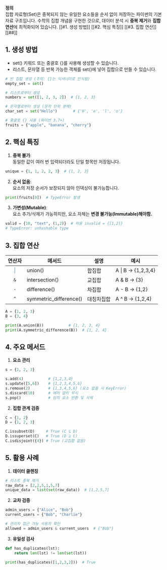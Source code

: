 **정의**  
집합 자료형(Set)은 중복되지 않는 유일한 요소들을 순서 없이 저장하는 파이썬의 기본 자료 구조입니다. 
수학의 집합 개념을 구현한 것으로, 데이터 분석 시 **중복 제거**와 **집합 연산**에 최적화되어 있습니다.
[[#1. 생성 방법]]
[[#2. 핵심 특징]]
[[#3. 집합 연산]]
[[##]]
## 1. 생성 방법
- set() 키워드 또는 중괄호 {}를 사용해 생성할 수 있습니다.
- 리스트, 문자열 등 반복 가능한 객체를 set()에 넣어 집합으로 만들 수 있습니다.
```python
# 빈 집합 생성 (주의: {}는 딕셔너리로 인식됨)
empty_set = set()

# 리스트로부터 생성
numbers = set([1, 2, 3, 2])  # {1, 2, 3}

# 문자열로부터 생성 (문자 단위 분해)
char_set = set("Hello")       # {'H', 'e', 'l', 'o'}

# 중괄호 {} 사용 (파이썬 3.7+)
fruits = {"apple", "banana", "cherry"}
```
## 2. 핵심 특징

1. **중복 불가**:  
    동일한 값이 여러 번 입력되더라도 단일 항목만 저장됩니다.
```python
unique = {1, 1, 2, 2, 3}  # {1, 2, 3}
```
2. **순서 없음**:  
    요소의 저장 순서가 보장되지 않아 인덱싱이 불가능합니다.
```python
print(fruits[0])  # TypeError 발생
```
3. **가변성(Mutable)**:  
    요소 추가/삭제가 가능하지만, 요소 자체는 **변경 불가능(Immutable)해야함.**
```python
valid = {10, "text", (1,2)}  # 허용 invalid = {[1,2]}           
# TypeError: unhashable type
```
## 3. 집합 연산
|           연산자            | 메서드                    | 설명         | 예시                 |
| :----------------------: | ---------------------- | ---------- | ------------------ |
| <font color="#4f81bd">\| | union()                | </font>합집합 | A \| B → {1,2,3,4} |
|           `&`            | intersection()         | 교집합        | A & B → {3}        |
|           `-`            | difference()           | 차집합        | A - B → {1,2}      |
|           `^`            | symmetric_difference() | 대칭차집합      | A ^ B → {1,2,4}    |
```python
A = {1, 2, 3}
B = {3, 4}

print(A.union(B))           # {1, 2, 3, 4}
print(A.symmetric_difference(B))  # {1, 2, 4}
```
## 4. 주요 메서드

1. **요소 관리**
```python
s = {1, 2, 3}

s.add(4)           # {1,2,3,4}
s.update([5,6])    # {1,2,3,4,5,6}
s.remove(2)        # {1,3,4,5,6} (요소 없을 시 KeyError)
s.discard(10)      # 에러 없이 무시
s.pop()            # 임의 요소 반환 및 삭제
```
2. **집합 관계 검증**
```python
C = {1, 2}
D = {1, 2, 3}

C.issubset(D)     # True (C ⊆ D)
D.issuperset(C)   # True (D ⊇ C)
C.isdisjoint({4}) # True (교집합 없음)
```
## 5. 활용 사례

1. **데이터 클렌징**
```python
# 리스트 중복 제거
raw_data = [2,2,5,1,5,7]
unique_data = list(set(raw_data))  # [1,2,5,7]
```
2. **교차 검증**
```python
admin_users = {"Alice", "Bob"}
current_users = {"Bob", "Charlie"}

# 관리자 접근 가능 사용자 확인
allowed = admin_users & current_users  # {"Bob"}
```
3. **유일성 검사**
```python
def has_duplicates(lst):
    return len(lst) != len(set(lst))

print(has_duplicates([1,2,3,2]))  # True
```